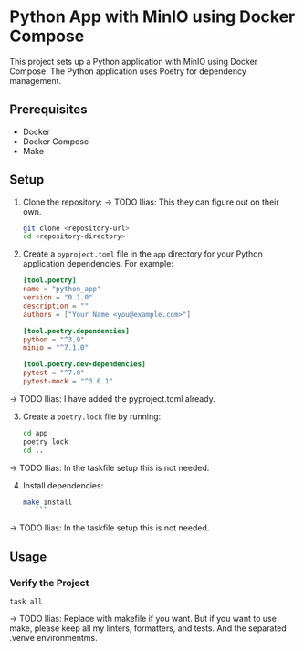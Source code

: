 # Python App with MinIO using Docker Compose

This project sets up a Python application with MinIO using Docker Compose. The Python application uses Poetry for dependency management.

## Prerequisites

- Docker
- Docker Compose
- Make

## Setup

1. Clone the repository:  -> TODO Ilias: This they can figure out on their own.

    ```sh
    git clone <repository-url>
    cd <repository-directory>
    ```

2. Create a `pyproject.toml` file in the `app` directory for your Python application dependencies. For example:

    ```toml
    [tool.poetry]
    name = "python_app"
    version = "0.1.0"
    description = ""
    authors = ["Your Name <you@example.com>"]

    [tool.poetry.dependencies]
    python = "^3.9"
    minio = "^7.1.0"

    [tool.poetry.dev-dependencies]
    pytest = "^7.0"
    pytest-mock = "^3.6.1"
    ```
-> TODO Ilias: I have added the pyproject.toml already. 

3. Create a `poetry.lock` file by running:

    ```sh
    cd app
    poetry lock
    cd ..
    ```
-> TODO Ilias: In the taskfile setup this is not needed. 

4. Install dependencies:

    ```sh
    make install
       ```
-> TODO Ilias: In the taskfile setup this is not needed. 

## Usage

### Verify the Project

```commandline
task all
```
-> TODO Ilias: Replace with makefile if you want. But if you want to use make, please keep all my linters, formatters, and tests. And the separated .venve environmentms.  